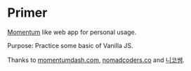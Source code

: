 # Primer

[Momentum](https://chrome.google.com/webstore/detail/momentum/laookkfknpbbblfpciffpaejjkokdgca) like web app for personal usage.

Purpose: Practice some basic of Vanilla JS.

Thanks to [momentumdash.com](https://momentumdash.com/), [nomadcoders.co](https://nomadcoders.co/) and [니코쌤](https://github.com/serranoarevalo).
